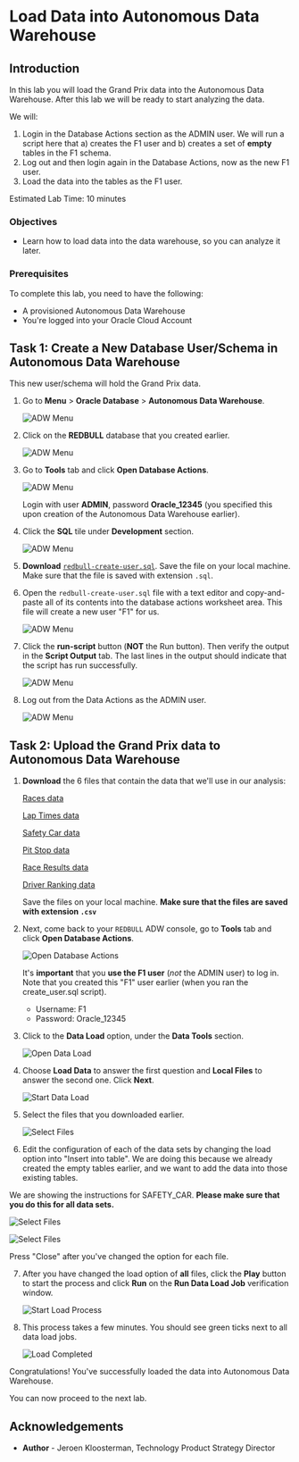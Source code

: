 # Load Data into Autonomous Data Warehouse

<!--![Banner](images/banner.png)-->

## Introduction
In this lab you will load the Grand Prix data into the Autonomous Data Warehouse. After this lab we will be ready to start analyzing the data.

We will:
1. Login in the Database Actions section as the ADMIN user. We will run a script here that a) creates the F1 user and b) creates a set of **empty** tables in the F1 schema.
2. Log out and then login again in the Database Actions, now as the new F1 user.
3. Load the data into the tables as the F1 user.

Estimated Lab Time: 10 minutes

### Objectives
- Learn how to load data into the data warehouse, so you can analyze it later.

### Prerequisites
To complete this lab, you need to have the following:
- A provisioned Autonomous Data Warehouse
- You're logged into your Oracle Cloud Account

## **Task 1**: Create a New Database User/Schema in Autonomous Data Warehouse

This new user/schema will hold the Grand Prix data.

1. Go to **Menu** > **Oracle Database** > **Autonomous Data Warehouse**.

   ![ADW Menu](images/adw-menu.png)

2. Click on the **REDBULL** database that you created earlier.

   ![ADW Menu](images/open-redbull2.png)

3. Go to **Tools** tab and click **Open Database Actions**.

   ![ADW Menu](images/open-database-actions.png)

   Login with user **ADMIN**, password **Oracle_12345** (you specified this upon creation of the Autonomous Data Warehouse earlier).

4. Click the **SQL** tile under **Development** section.

    ![ADW Menu](images/open-sql.png)

5. **Download** <a href="https://objectstorage.eu-frankfurt-1.oraclecloud.com/p/QBIpPOnfRdUezN-5rzycJqiPTwK0fOxTqiEUaEstDb7l9ou55SeTIMPQv9Umfh01/n/odca/b/workshops-livelabs-do-not-delete/o/redbull-create-user.sql" target="\_blank">`redbull-create-user.sql`</a>. Save the file on your local machine. Make sure that the file is saved with extension `.sql`.

6. Open the `redbull-create-user.sql` file with a text editor and copy-and-paste all of its contents into the database actions worksheet area. This file will create a new user "F1" for us.

    ![ADW Menu](images/copy-paste.png)

7. Click the **run-script** button (**NOT** the Run button). Then verify the output in the **Script Output** tab. The last lines in the output should indicate that the script has run successfully.

    ![ADW Menu](images/run-script.png)

8. Log out from the Data Actions as the ADMIN user.

   ![ADW Menu](images/signoutadmin.png)

## **Task 2**: Upload the Grand Prix data to Autonomous Data Warehouse

1. **Download** the 6 files that contain the data that we'll use in our analysis:

   <a href="https://objectstorage.eu-frankfurt-1.oraclecloud.com/p/An-wzpD0TunNeaiG1NDmgyikXATXChAJnHL02LY7BA-Sq-Pd5by3M328nc32KGgq/n/odca/b/workshops-livelabs-do-not-delete/o/RACES.csv" target="\_blank">Races data</a>

   <a href="https://objectstorage.eu-frankfurt-1.oraclecloud.com/p/Ste8VTJD85wJLXrIIz8jvachpw197cfhUrv_l3ACX0-_9x0A15_icePdsLBgUtm-/n/odca/b/workshops-livelabs-do-not-delete/o/LAP_TIMES.csv" target="\_blank">Lap Times data</a>

   <a href="https://objectstorage.eu-frankfurt-1.oraclecloud.com/p/tFVH460U7oe_cxN4zX7deI9w5PuvFDUCw0QidTrrrlGI8HqSQ_BO9OzAYBFIaoax/n/odca/b/workshops-livelabs-do-not-delete/o/SAFETY_CAR.csv" target="\_blank">Safety Car data</a>

   <a href="https://objectstorage.eu-frankfurt-1.oraclecloud.com/p/NevYKwlbSVmGGks9t63Zs-V7Wi4_L_NXjFyLdG-sKFApIgjy4QMrROzxikPT5GDD/n/odca/b/workshops-livelabs-do-not-delete/o/PIT_STOPS.csv" target="\_blank">Pit Stop data</a>

   <a href="https://objectstorage.eu-frankfurt-1.oraclecloud.com/p/pLhQUqTCanEp3IAF1EnNSQaDI0f2uoF2La0MN_PjXAQNWXgqa5oqOrBwEaW8T56A/n/odca/b/workshops-livelabs-do-not-delete/o/RESULTS.csv" target="\_blank">Race Results data</a>

   <a href="https://objectstorage.eu-frankfurt-1.oraclecloud.com/p/SJriQFzJGysZkyUpbGvcZvk_ID6gOANvPV9TIvDczQNN3FC_2ECSpuOZaC5YzuSG/n/odca/b/workshops-livelabs-do-not-delete/o/DRIVER_STANDINGS.csv" target="\_blank">Driver Ranking data</a>

   Save the files on your local machine. **Make sure that the files are saved with extension `.csv`**

2. Next, come back to your `REDBULL` ADW console, go to **Tools** tab and click **Open Database Actions**.

   ![Open Database Actions](images/open-database-actions.png)

   It's **important** that you **use the F1 user** (_not_ the ADMIN user) to log in. Note that you created this "F1" user earlier (when you ran the create_user.sql script).

   - Username: F1
   - Password: Oracle_12345

3. Click to the **Data Load** option, under the **Data Tools** section.

   ![Open Data Load](images/open-data-load.png)

4. Choose **Load Data** to answer the first question and **Local Files** to answer the second one. Click **Next**.

    ![Start Data Load](images/start-data-load.png)

5. Select the files that you downloaded earlier.

    ![Select Files](images/select-files.png)

6. Edit the configuration of each of the data sets by changing the load option into "Insert into table". We are doing this because we already created the empty tables earlier, and we want to add the data into those existing tables.

  We are showing the instructions for SAFETY_CAR. **Please make sure that you do this for all data sets.**

   ![Select Files](images/edit-safety-car.png)

   ![Select Files](images/change-option1.png)

   Press "Close" after you've changed the option for each file.

7. After you have changed the load option of **all** files, click the **Play** button to start the process and click **Run** on the **Run Data Load Job** verification window.

    ![Start Load Process](images/load-data.png)

8. This process takes a few minutes. You should see  green ticks next to all data load jobs.

    ![Load Completed](images/load-completed.png)

Congratulations! You've successfully loaded the data into Autonomous Data Warehouse.

You can now proceed to the next lab.

## **Acknowledgements**

- **Author** - Jeroen Kloosterman, Technology Product Strategy Director
